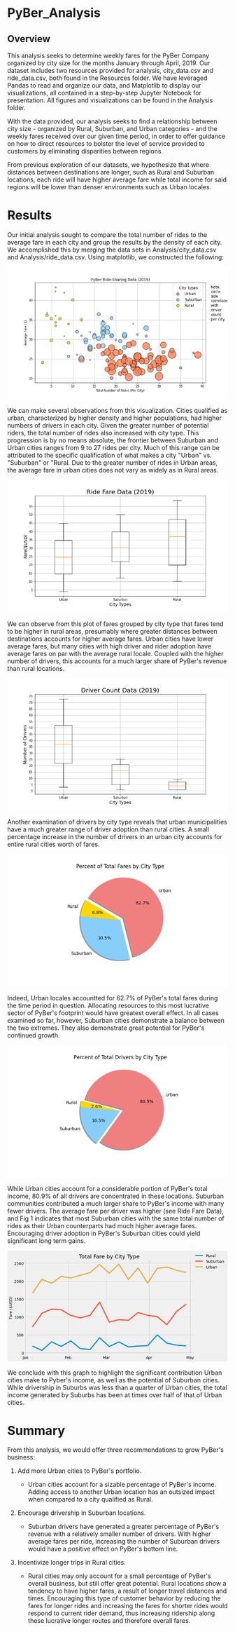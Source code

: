 # PyBer_Analysis

## Overview

This analysis seeks to determine weekly fares for the PyBer Company organized by city size for the months January through April, 2019. Our dataset includes two resources provided for analysis, city_data.csv and ride_data.csv, both found in the Resources folder. We have leveraged Pandas to read and organize our data, and Matplotlib to display our visualizations, all contained in a step-by-step Jupyter Notebook for presentation. All figures and visualizations can be found in the Analysis folder. 

With the data provided, our analysis seeks to find a relationship between city size - organized by Rural, Suburban, and Urban categories - and the weekly fares received over our given time period, in order to offer guidance on how to direct resources to bolster the level of service provided to customers by eliminating disparities between regions. 

From previous exploration of our datasets, we hypothesize that where distances between destinations are longer, such as Rural and Suburban locations, each ride will have higher average fare while total income for said regions will be lower than denser environments such as Urban locales. 

# Results

Our initial analysis sought to compare the total number of rides to the average fare in each city and group the results by the density of each city. We accomplished this by merging the data sets in Analysis/city_data.csv and Analysis/ride_data.csv. Using matplotlib, we constructed the following:

![Fig1, PyBer Ride-Sharing Data](https://github.com/ipbrieske/PyBer_Analysis/blob/main/Analysis/Fig1.png)

We can make several observations from this visualization. Cities qualified as urban, characterized by higher density and higher populations, had higher numbers of drivers in each city. Given the greater number of potential riders, the total number of rides also increased with city type. This progression is by no means absolute, the frontier between Suburban and Urban cities ranges from 9 to 27 rides per city. Much of this range can be attributed to the specific qualification of what makes a city "Urban" vs. "Suburban" or "Rural. Due to the greater number of rides in Urban areas, the average fare in urban cities does not vary as widely as in Rural areas. 

![Fig3, Ride Fare Data](https://github.com/ipbrieske/PyBer_Analysis/blob/main/Analysis/Fig3.png)

We can observe from this plot of fares grouped by city type that fares tend to be higher in rural areas, presumably where greater distances between destinations accounts for higher average fares. Urban cities have lower average fares, but many cities with high driver and rider adoption have average fares on par with the average rural locale. Coupled with the higher number of drivers, this accounts for a much larger share of PyBer's revenue than rural locations.

![Fig4, Driver Count Data](https://github.com/ipbrieske/PyBer_Analysis/blob/main/Analysis/Fig4.png)

Another examination of drivers by city type reveals that urban municipalities have a much greater range of driver adoption than rural cities. A small percentage increase in the number of drivers in an urban city accounts for entire rural cities worth of fares.  

![Fig5, Percent of Total Fares by City Type](https://github.com/ipbrieske/PyBer_Analysis/blob/main/Analysis/Fig5.png)

Indeed, Urban locales accountted for 62.7% of PyBer's total fares during the time period in question. Allocating resources to this most lucrative sector of PyBer's footprint would have greatest overall effect. In all cases examined so far, however, Suburban cities demonstrate a balance between the two extremes. They also demonstrate great potential for PyBer's continued growth.

![Fig7, Percent of Total Drivers by City Type](https://github.com/ipbrieske/PyBer_Analysis/blob/main/Analysis/Fig7.png)

While Urban cities account for a considerable portion of PyBer's total income, 80.9% of all drivers are concentrated in these locations. Suburban communities contributed a much larger share to PyBer's income with many fewer drivers. The average fare per driver was higher (see Ride Fare Data), and Fig 1 indicates that most Suburban cities with the same total number of rides as their Urban counterparts had much higher average fares. Encouraging driver adoption in PyBer's Suburban cities could yield significant long term gains. 

![Fig8, Total Fare by City Type](https://github.com/ipbrieske/PyBer_Analysis/blob/main/Analysis/Fig8.png)

We conclude with this graph to highlight the significant contribution Urban cities make to Pyber's income, as well as the potential of Suburban cities. While drivership in Suburbs was less than a quarter of Urban cities, the total income generated by Suburbs has been at times over half of that of Urban cities.

# Summary

From this analysis, we would offer three recommendations to grow PyBer's business:

1. Add more Urban cities to PyBer's portfolio. 
	- Urban cities account for a sizable percentage of PyBer's income. Adding access to another Urban location has an outsized impact when compared to a city qualified as Rural. 

2. Encourage drivership in Suburban locations. 
	- Suburban drivers have generated a greater percentage of PyBer's revenue with a relatively smaller number of drivers. With higher average fares per ride, increasing the number of Suburban drivers would have a positive effect on PyBer's bottom line. 

3. Incentivize longer trips in Rural cities. 
	- Rural cities may only account for a small percentage of PyBer's overall business, but still offer great potential. Rural locations show a tendency to have higher fares, a result of longer travel distances and times. Encouraging this type of customer behavior by reducing the fares for longer rides and increasing the fares for shorter rides would respond to current rider demand, thus increasing ridership along these lucrative longer routes and therefore overall fares. 
